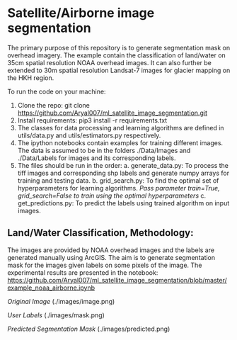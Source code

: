 # Satellite/Airborne image segmentation 

The primary purpose of this repository is to generate segmentation mask on overhead imagery. The example contain the classification of land/water on 35cm spatial resolution NOAA overhead images. It can also further be extended to 30m spatial resolution Landsat-7 images for glacier mapping on the HKH region.

To run the code on your machine:

1. Clone the repo: git clone https://github.com/Aryal007/ml_satellite_image_segmentation.git
2. Install requirements: pip3 install -r requirements.txt
3. The classes for data processing and learning algorithms are defined in utils/data.py and utils/estimators.py respectively. 
4. The ipython notebooks contain examples for training different images. The data is assumed to be in the folders ./Data/Images and ./Data/Labels for images and its corresponding labels.
5. The files should be run in the order:
    a. generate_data.py: To process the tiff images and corresponding shp labels and generate numpy arrays for training and testing data.
    b. grid_search.py: To find the optimal set of hyperparameters for learning algorithms. _Pass parameter train=True, grid_search=False to train using the optimal hyperparameters_
    c. get_predictions.py: To predict the labels using trained algorithm on input images.

## Land/Water Classification, Methodology: 

The images are provided by NOAA overhead images and the labels are generated manually using ArcGIS. The aim is to generate segmentation mask for the images given labels on some pixels of the image. The experimental results are presented in the notebook: https://github.com/Aryal007/ml_satellite_image_segmentation/blob/master/example_noaa_airborne.ipynb

_Original Image_
(./images/image.png)

_User Labels_
(./images/mask.png)

_Predicted Segmentation Mask_
(./images/predicted.png)
